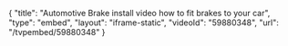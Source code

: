 {
    "title": "Automotive Brake install video how to fit brakes to your car",
    "type": "embed",
    "layout": "iframe-static",
    "videoId": "59880348",
    "url": "\/tvpembed\/59880348"
}